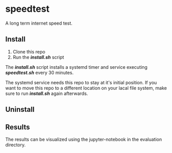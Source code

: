 # speedtest

A long term internet speed test.

## Install

1. Clone this repo
2. Run the _**install.sh**_ script

The _**install.sh**_ script installs a systemd timer and service executing _**speedtest.sh**_ every 30 minutes.<br>

The systemd service needs this repo to stay at it's initial position.
If you want to move this repo to a different location on your lacal file system, make sure to run _**install.sh**_ again afterwards.

## Uninstall

## Results 

The results can be visualized using the jupyter-notebook in the evaluation directory.
